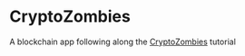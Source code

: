 # CryptoZombies

A blockchain app following along the [CryptoZombies](https://cryptozombies.io/) tutorial
